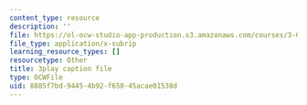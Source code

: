 ```yaml
---
content_type: resource
description: ''
file: https://ol-ocw-studio-app-production.s3.amazonaws.com/courses/3-091sc-introduction-to-solid-state-chemistry-fall-2010/8885f7bd94454b92f65045acae01538d_FfBc3M5EaeU.srt
file_type: application/x-subrip
learning_resource_types: []
resourcetype: Other
title: 3play caption file
type: OCWFile
uid: 8885f7bd-9445-4b92-f650-45acae01538d
---
```

